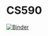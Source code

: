 # CS590
[![Binder](https://mybinder.org/badge_logo.svg)](https://mybinder.org/v2/gh/krfritz\CS590/master)
